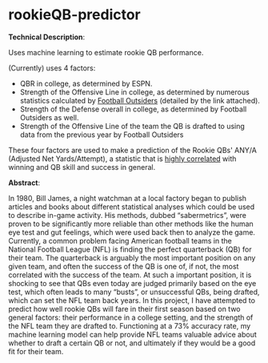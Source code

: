 # rookieQB-predictor

__Technical Description__: 

Uses machine learning to estimate rookie QB performance. 

(Currently) uses 4 factors:
* QBR in college, as determined by ESPN.
* Strength of the Offensive Line in college, as determined by numerous statistics calculated by [Football Outsiders](https://www.footballoutsiders.com/info/methods) (detailed by the link attached).
* Strength of the Defense overall in college, as determined by Football Outsiders as well. 
* Strength of the Offensive Line of the team the QB is drafted to using data from the previous year by Football Outsiders

These four factors are used to make a prediction of the Rookie QBs' ANY/A (Adjusted Net Yards/Attempt), a statistic that is [highly correlated](https://www.sportingcharts.com/dictionary/nfl/adjusted-net-yards-per-pass-attempt.aspx) with winning and QB skill and success in general. 


__Abstract__:


In 1980, Bill James, a night watchman at a local factory began to publish articles and books about different statistical analyses which could be used to describe in-game activity. His methods, dubbed “sabermetrics”, were proven to be significantly more reliable than other methods like the human eye test and gut feelings, which were used back then to analyze the game. Currently, a common problem facing American football teams in the National Football League (NFL) is finding the perfect quarterback (QB) for their team. The quarterback is arguably the most important position on any given team, and often the success of the QB is one of, if not, the most correlated with the success of the team. At such a important position, it is shocking to see that QBs even today are judged primarily based on the eye test, which often leads to many “busts”, or unsuccessful QBs, being drafted, which can set the NFL team back years. In this project, I have attempted to predict how well rookie QBs will fare in their first season based on two general factors: their performance in a college setting, and the strength of the NFL team they are drafted to. Functioning at a 73% accuracy rate, my machine learning model can help provide NFL teams valuable advice about whether to draft a certain QB or not, and ultimately if they would be a good fit for their team. 
